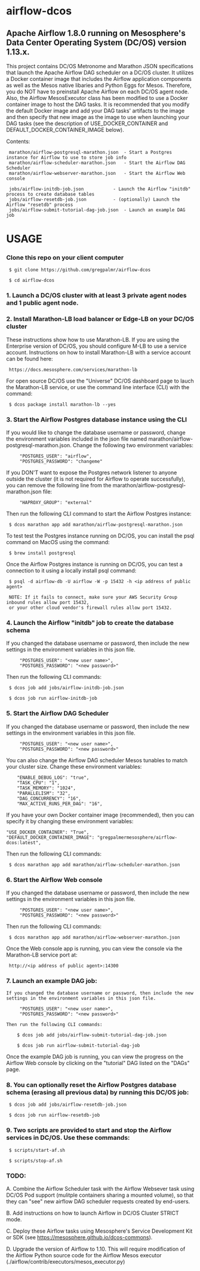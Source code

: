 # airflow-dcos

## Apache Airflow 1.8.0 running on Mesosphere's Data Center Operating System (DC/OS) version 1.13.x.

This project contains DC/OS Metronome and Marathon JSON specifications that launch the Apache Airflow DAG scheduler on a DC/OS cluster. It utilizes a Docker container image that includes the Airflow application components as well as the Mesos native libaries and Python Eggs for Mesos. Therefore, you do NOT have to preinstall Apache Airflow on each DC/OS agent node. Also, the Airflow MesosExecutor class has been modified to use a Docker container image to host the DAG tasks. It is recommended that you modify the default Docker image and add your DAG tasks' artifacts to the image and then specify that new image as the image to use when launching your DAG tasks (see the description of USE_DOCKER_CONTAINER and DEFAULT_DOCKER_CONTAINER_IMAGE below).

Contents:

     marathon/airflow-postgresql-marathon.json	- Start a Postgres instance for Airflow to use to store job info
     marathon/airflow-scheduler-marathon.json	- Start the Airflow DAG Scheduler
     marathon/airflow-webserver-marathon.json	- Start the Airflow Web console

     jobs/airflow-initdb-job.json			- Launch the Airflow "initdb" process to create database tables
     jobs/airflow-resetdb-job.json			- (optionally) Launch the Airflow "resetdb" process
     jobs/airflow-submit-tutorial-dag-job.json	- Launch an example DAG job

# USAGE

### Clone this repo on your client computer

     $ git clone https://github.com/gregpalmr/airflow-dcos

     $ cd airflow-dcos

### 1. Launch a DC/OS cluster with at least 3 private agent nodes and 1 public agent node.

### 2. Install Marathon-LB load balancer or Edge-LB on your DC/OS cluster 

These instructions show how to use Marathon-LB. If you are using the Enterprise version of DC/OS, you should configure M-LB to use a service account. Instructions on how to install Marathon-LB with a service account can be found here:

     https://docs.mesosphere.com/services/marathon-lb

For open source DC/OS use the "Universe" DC/OS dashboard page to lauch the Marathon-LB service, or use the command line interface (CLI) with the command:

     $ dcos package install marathon-lb --yes

### 3. Start the Airflow Postgres database instance using the CLI 

If you would like to change the database username or password, change the environment variables included in the json file named marathon/airflow-postgresql-marathon.json. Change the following two environment variables:

         "POSTGRES_USER": "airflow",
         "POSTGRES_PASSWORD": "changeme"

If you DON'T want to expose the Postgres network listener to anyone outside the cluster (it is not required for Airflow to operate successfully), you can remove the following line from the marathon/airflow-postgresql-marathon.json file:

         "HAPROXY_GROUP": "external"

Then run the following CLI command to start the Airflow Postgres instance:

     $ dcos marathon app add marathon/airflow-postgresql-marathon.json

To test test the Postgres instance running on DC/OS, you can install the psql command on MacOS using the command:

     $ brew install postgresql

Once the Airflow Postgres instance is running on DC/OS, you can test a connection to it using a locally install psql command:

     $ psql -d airflow-db -U airflow -W -p 15432 -h <ip address of public agent>

     NOTE: If it fails to connect, make sure your AWS Security Group inbound rules allow port 15432, 
     or your other cloud vendor's firewall rules allow port 15432.

### 4. Launch the Airflow "initdb" job to create the database schema 

If you changed the database username or password, then include the new settings in the environment variables in this json file.

         "POSTGRES_USER": "<new user name>",
         "POSTGRES_PASSWORD": "<new password>"

Then run the following CLI commands:

     $ dcos job add jobs/airflow-initdb-job.json

     $ dcos job run airflow-initdb-job

### 5. Start the Airflow DAG Scheduler

If you changed the database username or password, then include the new settings in the environment variables in this json file.

         "POSTGRES_USER": "<new user name>",
         "POSTGRES_PASSWORD": "<new password>"

You can also change the Airflow DAG scheduler Mesos tunables to match your cluster size. Change these environment variables:

		"ENABLE_DEBUG_LOG": "true",
		"TASK_CPU": "1",
		"TASK_MEMORY": "1024",
		"PARALLELISM": "32",
		"DAG_CONCURRENCY": "16",
		"MAX_ACTIVE_RUNS_PER_DAG": "16",

If you have your own Docker container image (recommended), then you can specify it by changing these environment variables:

    "USE_DOCKER_CONTAINER": "True",
    "DEFAULT_DOCKER_CONTAINER_IMAGE": "gregpalmermesosphere/airflow-dcos:latest",

Then run the following CLI commands:

     $ dcos marathon app add marathon/airflow-scheduler-marathon.json

### 6. Start the Airflow Web console

If you changed the database username or password, then include the new settings in the environment variables in this json file.

         "POSTGRES_USER": "<new user name>",
         "POSTGRES_PASSWORD": "<new password>"

Then run the following CLI commands:

     $ dcos marathon app add marathon/airflow-webserver-marathon.json

Once the Web console app is running, you can view the console via the Marathon-LB service port at:

     http://<ip address of public agent>:14300
     
### 7. Launch an example DAG job:

    If you changed the database username or password, then include the new settings in the environment variables in this json file.

         "POSTGRES_USER": "<new user name>",
         "POSTGRES_PASSWORD": "<new password>"

    Then run the following CLI commands:

        $ dcos job add jobs/airflow-submit-tutorial-dag-job.json

        $ dcos job run airflow-submit-tutorial-dag-job

Once the example DAG job is running, you can view the progress on the Airflow Web console by clicking on the "tutorial" DAG listed on the "DAGs" page.

### 8. You can optionally reset the Airflow Postgres database schema (erasing all previous data) by running this DC/OS job:

     $ dcos job add jobs/airflow-resetdb-job.json

     $ dcos job run airflow-resetdb-job

### 9. Two scripts are provided to start and stop the Airflow services in DC/OS. Use these commands:

     $ scripts/start-af.sh

     $ scripts/stop-af.sh

### TODO:

A. Combine the Airflow Scheduler task with the Airflow Websever task using DC/OS Pod support (mulitple containers sharing a mounted volume), so that they can "see" new airflow DAG scheduler requests created by end-users.

B. Add instructions on how to launch Airflow in DC/OS Cluster STRICT mode.

C. Deploy these Airflow tasks using Mesosphere's Service Development Kit or SDK (see https://mesosphere.github.io/dcos-commons).

D. Upgrade the version of Airflow to 1.10. This will require modification of the Airflow Python source code for the Airflow Mesos executor (./airflow/contrib/executors/mesos_executor.py)


